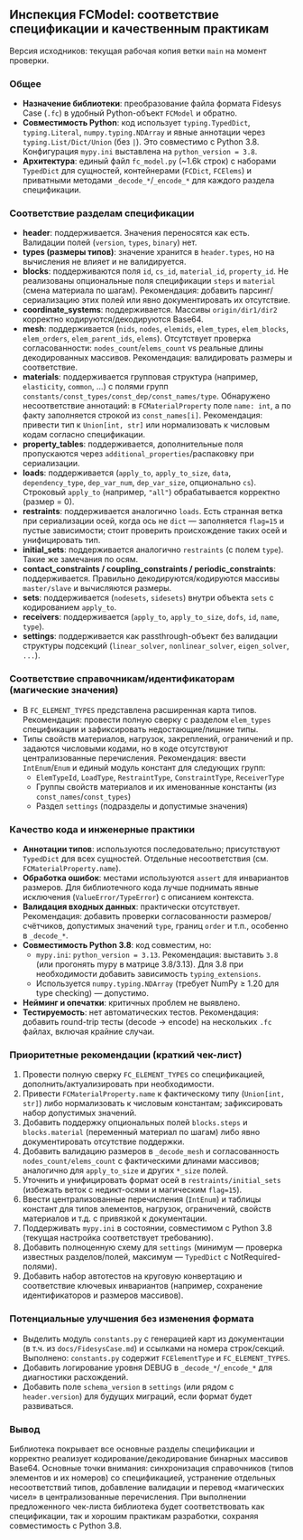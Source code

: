 ## Инспекция FCModel: соответствие спецификации и качественным практикам

Версия исходников: текущая рабочая копия ветки `main` на момент проверки.

### Общее

- **Назначение библиотеки**: преобразование файла формата Fidesys Case (`.fc`) в удобный Python-объект `FCModel` и обратно.
- **Совместимость Python**: код использует `typing.TypedDict`, `typing.Literal`, `numpy.typing.NDArray` и явные аннотации через `typing.List/Dict/Union` (без `|`). Это совместимо с Python 3.8. Конфигурация `mypy.ini` выставлена на `python_version = 3.8`.
- **Архитектура**: единый файл `fc_model.py` (~1.6k строк) с наборами `TypedDict` для сущностей, контейнерами (`FCDict`, `FCElems`) и приватными методами `_decode_*`/`_encode_*` для каждого раздела спецификации.

### Соответствие разделам спецификации

- **header**: поддерживается. Значения переносятся как есть. Валидации полей (`version`, `types`, `binary`) нет.
- **types (размеры типов)**: значение хранится в `header.types`, но на вычисления не влияет и не валидируется.
- **blocks**: поддерживаются поля `id`, `cs_id`, `material_id`, `property_id`. Не реализованы опциональные поля спецификации `steps` и `material` (смена материала по шагам). Рекомендация: добавить парсинг/сериализацию этих полей или явно документировать их отсутствие.
- **coordinate_systems**: поддерживается. Массивы `origin/dir1/dir2` корректно кодируются/декодируются Base64.
- **mesh**: поддерживается (`nids`, `nodes`, `elemids`, `elem_types`, `elem_blocks`, `elem_orders`, `elem_parent_ids`, `elems`). Отсутствует проверка согласованности: `nodes_count`/`elems_count` vs реальные длины декодированных массивов. Рекомендация: валидировать размеры и соответствие.
- **materials**: поддерживается групповая структура (например, `elasticity`, `common`, …) с полями групп `constants/const_types/const_dep/const_names/type`. Обнаружено несоответствие аннотаций: в `FCMaterialProperty` поле `name: int`, а по факту заполняется строкой из `const_names[i]`. Рекомендация: привести тип к `Union[int, str]` или нормализовать к числовым кодам согласно спецификации.
- **property_tables**: поддерживается, дополнительные поля пропускаются через `additional_properties`/распаковку при сериализации.
- **loads**: поддерживается (`apply_to`, `apply_to_size`, `data`, `dependency_type`, `dep_var_num`, `dep_var_size`, опционально `cs`). Строковый `apply_to` (например, `"all"`) обрабатывается корректно (размер = 0).
- **restraints**: поддерживается аналогично `loads`. Есть странная ветка при сериализации осей, когда ось не `dict` — заполняется `flag=15` и пустые зависимости; стоит проверить происхождение таких осей и унифицировать тип.
- **initial_sets**: поддерживается аналогично `restraints` (с полем `type`). Такие же замечания по осям.
- **contact_constraints / coupling_constraints / periodic_constraints**: поддерживается. Правильно декодируются/кодируются массивы `master/slave` и вычисляются размеры.
- **sets**: поддерживается (`nodesets`, `sidesets`) внутри объекта `sets` с кодированием `apply_to`.
- **receivers**: поддерживается (`apply_to`, `apply_to_size`, `dofs`, `id`, `name`, `type`).
- **settings**: поддерживается как passthrough-объект без валидации структуры подсекций (`linear_solver`, `nonlinear_solver`, `eigen_solver`, `...`).

### Соответствие справочникам/идентификаторам (магические значения)

- В `FC_ELEMENT_TYPES` представлена расширенная карта типов. Рекомендация: провести полную сверку с разделом `elem_types` спецификации и зафиксировать недостающие/лишние типы.
- Типы свойств материалов, нагрузок, закреплений, ограничений и пр. задаются числовыми кодами, но в коде отсутствуют централизованные перечисления. Рекомендация: ввести `IntEnum`/`Enum` и единый модуль констант для следующих групп:
  - `ElemTypeId`, `LoadType`, `RestraintType`, `ConstraintType`, `ReceiverType`
  - Группы свойств материалов и их именованные константы (из `const_names`/`const_types`)
  - Раздел `settings` (подразделы и допустимые значения)

### Качество кода и инженерные практики

- **Аннотации типов**: используются последовательно; присутствуют `TypedDict` для всех сущностей. Отдельные несоответствия (см. `FCMaterialProperty.name`).
- **Обработка ошибок**: местами используются `assert` для инвариантов размеров. Для библиотечного кода лучше поднимать явные исключения (`ValueError/TypeError`) с описанием контекста.
- **Валидация входных данных**: практически отсутствует. Рекомендация: добавить проверки согласованности размеров/счётчиков, допустимых значений `type`, границ `order` и т.п., особенно в `_decode_*`.
- **Совместимость Python 3.8**: код совместим, но:
  - `mypy.ini`: `python_version = 3.13`. Рекомендация: выставить `3.8` (или прогонять mypy в матрице 3.8/3.13). Для 3.8 при необходимости добавить зависимость `typing_extensions`.
  - Используется `numpy.typing.NDArray` (требует NumPy ≥ 1.20 для type checking) — допустимо.
- **Нейминг и опечатки**: критичных проблем не выявлено.
- **Тестируемость**: нет автоматических тестов. Рекомендация: добавить round-trip тесты (decode → encode) на нескольких `.fc` файлах, включая крайние случаи.

### Приоритетные рекомендации (краткий чек-лист)

1. Провести полную сверку `FC_ELEMENT_TYPES` со спецификацией, дополнить/актуализировать при необходимости.
2. Привести `FCMaterialProperty.name` к фактическому типу (`Union[int, str]`) либо нормализовать к числовым константам; зафиксировать набор допустимых значений.
3. Добавить поддержку опциональных полей `blocks.steps` и `blocks.material` (переменный материал по шагам) либо явно документировать отсутствие поддержки.
4. Добавить валидацию размеров в `_decode_mesh` и согласованность `nodes_count/elems_count` с фактическими длинами массивов; аналогично для `apply_to_size` и других `*_size` полей.
5. Уточнить и унифицировать формат осей в `restraints/initial_sets` (избежать веток с недикт-осями и магическим `flag=15`).
6. Ввести централизованные перечисления (`IntEnum`) и таблицы констант для типов элементов, нагрузок, ограничений, свойств материалов и т.д. с привязкой к документации.
7. Поддерживать `mypy.ini` в состоянии, совместимом с Python 3.8 (текущая настройка соответствует требованию).
8. Добавить полноценную схему для `settings` (минимум — проверка известных разделов/полей, максимум — `TypedDict` с NotRequired-полями).
9. Добавить набор автотестов на круговую конвертацию и соответствие ключевых инвариантов (например, сохранение идентификаторов и размеров массивов).

### Потенциальные улучшения без изменения формата

- Выделить модуль `constants.py` с генерацией карт из документации (в т.ч. из `docs/FidesysCase.md`) и ссылками на номера строк/секций. Выполнено: `constants.py` содержит `FCElementType` и `FC_ELEMENT_TYPES`.
- Добавить логирование уровня DEBUG в `_decode_*`/`_encode_*` для диагностики расхождений.
- Добавить поле `schema_version` в `settings` (или рядом с `header.version`) для будущих миграций, если формат будет развиваться.

### Вывод

Библиотека покрывает все основные разделы спецификации и корректно реализует кодирование/декодирование бинарных массивов Base64. Основные точки внимания: синхронизация справочников (типов элементов и их номеров) со спецификацией, устранение отдельных несоответствий типов, добавление валидации и перевод «магических чисел» в централизованные перечисления. При выполнении предложенного чек-листа библиотека будет соответствовать как спецификации, так и хорошим практикам разработки, сохраняя совместимость с Python 3.8.


